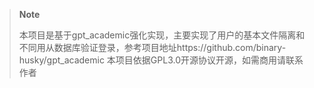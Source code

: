 > **Note**
> 
> 本项目是基于gpt_academic强化实现，主要实现了用户的基本文件隔离和不同用从数据库验证登录，参考项目地址https://github.com/binary-husky/gpt_academic
> 本项目依据GPL3.0开源协议开源，如需商用请联系作者